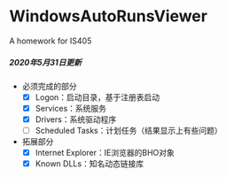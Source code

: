 # WindowsAutoRunsViewer
A homework for IS405

##### 2020年5月31日更新

* 必须完成的部分
  + [x] Logon：启动目录，基于注册表启动
  + [x] Services：系统服务
  + [x] Drivers：系统驱动程序
  + [ ] Scheduled Tasks：计划任务（结果显示上有些问题）

* 拓展部分
  + [x] Internet Explorer：IE浏览器的BHO对象
  + [x] Known DLLs：知名动态链接库
